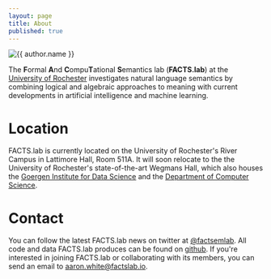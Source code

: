 ```yaml
---
layout: page
title: About
published: true
---
```


<div class="page" markdown="1">

<img
    class="me"
    alt="{{ author.name }}"
    src="{{ site.author.photo | relative_url }}"
    srcset="{{ site.author.photo2x | relative_url }} 2x"
/>

The **F**ormal **A**nd **C**ompu**T**ational **S**emantics lab (**FACTS.lab**) at the [University of Rochester](https://www.rochester.edu/) investigates natural language semantics by combining logical and algebraic approaches to meaning with current developments in artificial intelligence and machine learning.

# Location

FACTS.lab is currently located on the University of Rochester's River Campus in Lattimore Hall, Room 511A. It will soon relocate to the the University of Rochester's state-of-the-art Wegmans Hall, which also houses the [Goergen Institute for Data Science](http://www.sas.rochester.edu/dsc/) and the [Department of Computer Science](https://www.cs.rochester.edu/).

# Contact

You can follow the latest FACTS.lab news on twitter at [@factsemlab](https://twitter.com/factsemlab). All code and data FACTS.lab produces can be found on [github](https://github.com/FACTSlab). If you're interested in joining FACTS.lab or collaborating with its members, you can send an email to [aaron.white@factslab.io](mailto:aaron.white@factslab.io).

</div>
